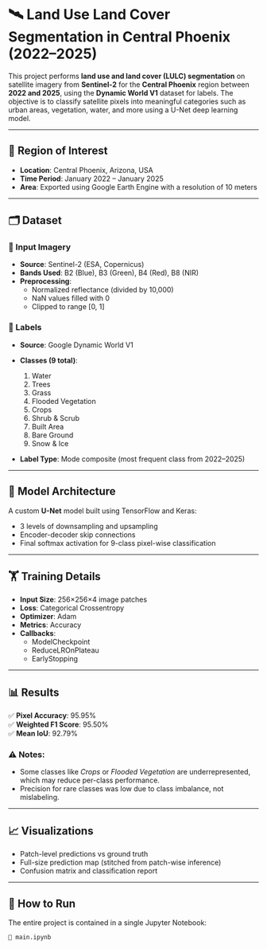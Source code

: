 # 🛰️ Land Use Land Cover Segmentation in Central Phoenix (2022–2025)

This project performs **land use and land cover (LULC) segmentation** on satellite imagery from **Sentinel-2** for the **Central Phoenix** region between **2022 and 2025**, using the **Dynamic World V1** dataset for labels. The objective is to classify satellite pixels into meaningful categories such as urban areas, vegetation, water, and more using a U-Net deep learning model.

---

## 📍 Region of Interest

- **Location**: Central Phoenix, Arizona, USA
- **Time Period**: January 2022 – January 2025
- **Area**: Exported using Google Earth Engine with a resolution of 10 meters

---

## 🗂️ Dataset

### 🔷 Input Imagery
- **Source**: Sentinel-2 (ESA, Copernicus)
- **Bands Used**: B2 (Blue), B3 (Green), B4 (Red), B8 (NIR)
- **Preprocessing**:
  - Normalized reflectance (divided by 10,000)
  - NaN values filled with 0
  - Clipped to range [0, 1]

### 🔶 Labels
- **Source**: Google Dynamic World V1
- **Classes (9 total)**:
  1. Water  
  2. Trees  
  3. Grass  
  4. Flooded Vegetation  
  5. Crops  
  6. Shrub & Scrub  
  7. Built Area  
  8. Bare Ground  
  9. Snow & Ice

- **Label Type**: Mode composite (most frequent class from 2022–2025)

---

## 🧠 Model Architecture

A custom **U-Net** model built using TensorFlow and Keras:
- 3 levels of downsampling and upsampling
- Encoder-decoder skip connections
- Final softmax activation for 9-class pixel-wise classification

---

## 🏋️ Training Details

- **Input Size**: 256×256×4 image patches
- **Loss**: Categorical Crossentropy
- **Optimizer**: Adam
- **Metrics**: Accuracy
- **Callbacks**:
  - ModelCheckpoint
  - ReduceLROnPlateau
  - EarlyStopping

---

## 📊 Results

✅ **Pixel Accuracy**: 95.95%  
✅ **Weighted F1 Score**: 95.50%  
✅ **Mean IoU**: 92.79%

### ⚠️ Notes:
- Some classes like *Crops* or *Flooded Vegetation* are underrepresented, which may reduce per-class performance.
- Precision for rare classes was low due to class imbalance, not mislabeling.

---

## 📈 Visualizations

- Patch-level predictions vs ground truth
- Full-size prediction map (stitched from patch-wise inference)
- Confusion matrix and classification report

---

## 🧪 How to Run

The entire project is contained in a single Jupyter Notebook:

```bash
📄 main.ipynb
